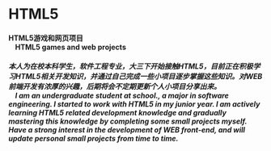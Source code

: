 # HTML5
<h4>
HTML5游戏和网页项目<br>	
&nbsp;&nbsp;&nbsp;&nbsp;HTML5 games and web projects 
</h4>

<h5>
本人为在校本科学生，软件工程专业，大三下开始接触HTML5，目前正在积极学习HTML5相关开发知识，并通过自己完成一些小项目逐步掌握这些知识。对WEB前端开发有浓厚的兴趣，后期将会不定期更新个人小项目分享出来。<br>
&nbsp;&nbsp;&nbsp;&nbsp;I am an undergraduate student at school., a major in software engineering. I started to work with HTML5 in my junior year. I am actively learning HTML5 related development knowledge and gradually mastering this knowledge by completing some small projects myself. Have a strong interest in the development of WEB front-end, and will update personal small projects from time to time.
</h5>
